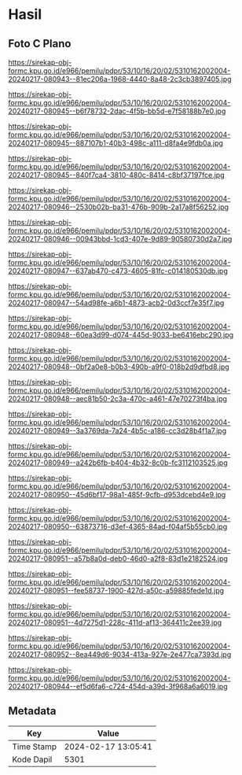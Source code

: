 # Hasil

## Foto C Plano

https://sirekap-obj-formc.kpu.go.id/e966/pemilu/pdpr/53/10/16/20/02/5310162002004-20240217-080943--81ec206a-1968-4440-8a48-2c3cb3897405.jpg

https://sirekap-obj-formc.kpu.go.id/e966/pemilu/pdpr/53/10/16/20/02/5310162002004-20240217-080945--b6f78732-2dac-4f5b-bb5d-e7f58188b7e0.jpg

https://sirekap-obj-formc.kpu.go.id/e966/pemilu/pdpr/53/10/16/20/02/5310162002004-20240217-080945--887107b1-40b3-498c-a111-d8fa4e9fdb0a.jpg

https://sirekap-obj-formc.kpu.go.id/e966/pemilu/pdpr/53/10/16/20/02/5310162002004-20240217-080945--840f7ca4-3810-480c-8414-c8bf37197fce.jpg

https://sirekap-obj-formc.kpu.go.id/e966/pemilu/pdpr/53/10/16/20/02/5310162002004-20240217-080946--2530b02b-ba31-476b-909b-2a17a8f56252.jpg

https://sirekap-obj-formc.kpu.go.id/e966/pemilu/pdpr/53/10/16/20/02/5310162002004-20240217-080946--00943bbd-1cd3-407e-9d89-90580730d2a7.jpg

https://sirekap-obj-formc.kpu.go.id/e966/pemilu/pdpr/53/10/16/20/02/5310162002004-20240217-080947--637ab470-c473-4605-81fc-c014180530db.jpg

https://sirekap-obj-formc.kpu.go.id/e966/pemilu/pdpr/53/10/16/20/02/5310162002004-20240217-080947--54ad98fe-a6b1-4873-acb2-0d3ccf7e35f7.jpg

https://sirekap-obj-formc.kpu.go.id/e966/pemilu/pdpr/53/10/16/20/02/5310162002004-20240217-080948--60ea3d99-d074-445d-9033-be6416ebc290.jpg

https://sirekap-obj-formc.kpu.go.id/e966/pemilu/pdpr/53/10/16/20/02/5310162002004-20240217-080948--0bf2a0e8-b0b3-490b-a9f0-018b2d9dfbd8.jpg

https://sirekap-obj-formc.kpu.go.id/e966/pemilu/pdpr/53/10/16/20/02/5310162002004-20240217-080948--aec81b50-2c3a-470c-a461-47e70273f4ba.jpg

https://sirekap-obj-formc.kpu.go.id/e966/pemilu/pdpr/53/10/16/20/02/5310162002004-20240217-080949--3a3769da-7a24-4b5c-a186-cc3d28b4f1a7.jpg

https://sirekap-obj-formc.kpu.go.id/e966/pemilu/pdpr/53/10/16/20/02/5310162002004-20240217-080949--a242b6fb-b404-4b32-8c0b-fc3112103525.jpg

https://sirekap-obj-formc.kpu.go.id/e966/pemilu/pdpr/53/10/16/20/02/5310162002004-20240217-080950--45d6bf17-98a1-485f-9cfb-d953dcebd4e9.jpg

https://sirekap-obj-formc.kpu.go.id/e966/pemilu/pdpr/53/10/16/20/02/5310162002004-20240217-080950--63873716-d3ef-4365-84ad-f04af5b55cb0.jpg

https://sirekap-obj-formc.kpu.go.id/e966/pemilu/pdpr/53/10/16/20/02/5310162002004-20240217-080951--a57b8a0d-deb0-46d0-a2f8-83d1e2182524.jpg

https://sirekap-obj-formc.kpu.go.id/e966/pemilu/pdpr/53/10/16/20/02/5310162002004-20240217-080951--fee58737-1900-427d-a50c-a59885fede1d.jpg

https://sirekap-obj-formc.kpu.go.id/e966/pemilu/pdpr/53/10/16/20/02/5310162002004-20240217-080951--4d7275d1-228c-411d-af13-364411c2ee39.jpg

https://sirekap-obj-formc.kpu.go.id/e966/pemilu/pdpr/53/10/16/20/02/5310162002004-20240217-080952--8ea449d6-9034-413a-927e-2e477ca7393d.jpg

https://sirekap-obj-formc.kpu.go.id/e966/pemilu/pdpr/53/10/16/20/02/5310162002004-20240217-080944--ef5d6fa6-c724-454d-a39d-3f968a6a6019.jpg


## Metadata

| Key        | Value               |
| ---------- | ------------------- |
| Time Stamp | 2024-02-17 13:05:41 |
| Kode Dapil | 5301                |



